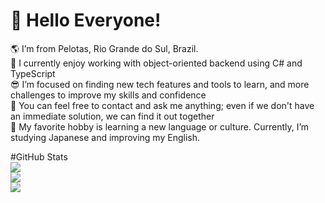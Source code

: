 # 👋 Hello Everyone! 
🌎 I’m from Pelotas, Rio Grande do Sul, Brazil. <br>
🧠 I currently enjoy working with object-oriented backend using C# and TypeScript<br>
😎 I’m focused on finding new tech features and tools to learn, and more challenges to improve my skills and confidence<br>
💬 You can feel free to contact and ask me anything; even if we don't have an immediate solution, we can find it out together<br>
📖 My favorite hobby is learning a new language or culture. Currently, I’m studying Japanese and improving my English.<br>

#GitHub Stats<br>
![](https://github-readme-stats.vercel.app/api?username=PiedroRockembach&theme=tokyonight&hide_border=false&include_all_commits=true&count_private=false)<br/>
![](https://github-readme-streak-stats.herokuapp.com/?user=PiedroRockembach&theme=tokyonight&hide_border=false)<br/>
![](https://github-readme-stats.vercel.app/api/top-langs/?username=PiedroRockembach&theme=tokyonight&hide_border=false&include_all_commits=true&count_private=false&layout=compact&langs_count=10)

